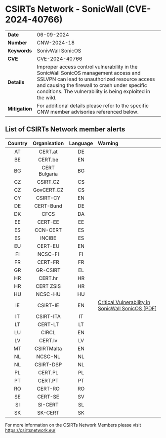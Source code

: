 # CSIRTs Network - SonicWall (CVE-2024-40766)
|   |   |
|---|---|
| **Date** | 06-09-2024 |
| **Number** | CNW-2024-18 | 
| **Keywords** | SonivWall SonicOS | 
| **CVE** | [CVE-2024-40766](https://psirt.global.sonicwall.com/vuln-detail/SNWLID-2024-0015) | 
| **Details** | Improper access control vulnerability in the SonicWall SonicOS management access and SSLVPN can lead to unauthorized resource access and causing the firewall to crash under specific conditions. The vulnerability is being exploited in the wild. |
| **Mitigation** | For additional details please refer to the specific CNW member advisories referenced below. |

## List of CSIRTs Network member alerts

| Country | Organisation | Language | Warning |
| :-----: | :----------: | :------: | :------ | 
| AT | CERT.at | DE | |
| BE | CERT.be | EN | |
| BG | CERT Bulgaria | BG | |
| CZ | CSIRT.CZ | CS | |
| CZ | GovCERT.CZ | CS | |
| CY | CSIRT-CY | EN | |
| DE | CERT-Bund | DE | |
| DK | CFCS | DA | |
| EE | CERT-EE | EE | |
| ES | CCN-CERT | ES | |
| ES | INCIBE | ES | |
| EU | CERT-EU | EN | |
| FI | NCSC-FI | FI | |
| FR | CERT-FR | FR | |
| GR | GR-CSIRT | EL | |
| HR | CERT.hr | HR | |
| HR | CERT ZSIS | HR | |
| HU | NCSC-HU | HU | |
| IE | CSIRT-IE | EN | [Critical Vulnerability in SonicWall SonicOS [PDF]](https://www.ncsc.gov.ie/pdfs/2409060147_SonicOS_Vuln.pdf) |
| IT | CSIRT-ITA | IT | |
| LT | CERT-LT | LT | |
| LU | CIRCL | EN | |
| LV | CERT.lv | LV | |
| MT | CSIRTMalta | EN | |
| NL | NCSC-NL | NL | |
| NL | CSIRT-DSP | NL | |
| PL | CERT.PL | PL | |
| PT | CERT.PT | PT | |
| RO | CERT-RO | RO | |
| SE | CERT-SE | SV | |
| SI | SI-CERT | SL | |
| SK | SK-CERT | SK | |

 

For more information on the CSIRTs Network Members please visit https://csirtsnetwork.eu/ 

